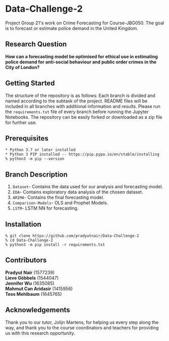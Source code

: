 # Data-Challenge-2
Project Group 21's work on Crime Forecasting for Course-JBG050. The goal is to forecast or estimate police demand in the United Kingdom.

## Research Question 
**How can a forecasting model be optimised for ethical use in estimating police demand for anti-social behaviour and public order crimes in the City of London?**

## Getting Started
The structure of the repository is as follows: Each branch is divided and named according to the subtask of the project. README files will be included in all branches with additional information and results. Please run the `requirements.txt` file of every branch before running the Jupyter Notebooks. The repository can be easily forked or downloaded as a zip file for further use.

## Prerequisites

```
* Python 3.7 or later installed
* Python 3 PIP installed -- https://pip.pypa.io/en/stable/installing
% python3 -m pip --version
```
## Branch Description
1. `Dataset`- Contains the data used for our analysis and forecasting model.
2. `EDA`- Contains exploratory data analysis of the chosen dataset.
3. `ARIMA`- Contains the final forecasting model.
4. `Comparison-Models`- OLS and Prophet Models.
5. `LSTM`- LSTM NN for forecasting.
## Installation

```
% git clone https://github.com/pradyutnair/Data-Challenge-2
% cd Data-Challenge-2
% python3 -m pip install -r requirements.txt
```

## Contributors
**Pradyut Nair** (1577239) \
**Lieve Göbbels** (1544047) \
**Jennifer Wu** (1635085) \
**Mahmut Can Aridasir** (1415956) \
**Tess Mehlbaum** (1645765)

## Acknowledgements
Thank you to our tutor, Jolijn Martens, for helping us every step along the way, and thank you to the course coordinators and teachers for providing us with this research opportunity.
